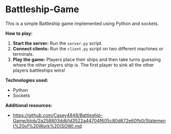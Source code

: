# Battleship-Game
This is a simple Battleship game implemented using Python and sockets.

**How to play:**
1. **Start the server:** Run the `server.py` script.
2. **Connect clients:** Run the `client.py` script on two different machines or terminals.
3. **Play the game:** Players place their ships and then take turns guessing where the other players ship is. The first player to sink all the other players battleships wins!

**Technologies used:**
* Python
* Sockets

**Additional resources:**
* https://github.com/Casey4848/Battleship-Game/blob/2a258803ddb1d3522a44704f605c80d672e60fb0/Statement%20of%20Work%20(SOW).md


